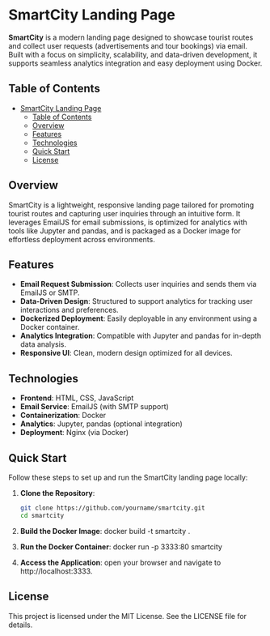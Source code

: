 # SmartCity Landing Page

**SmartCity** is a modern landing page designed to showcase tourist routes and collect user requests (advertisements and tour bookings) via email. Built with a focus on simplicity, scalability, and data-driven development, it supports seamless analytics integration and easy deployment using Docker.

## Table of Contents

- [SmartCity Landing Page](#smartcity-landing-page)
  - [Table of Contents](#table-of-contents)
  - [Overview](#overview)
  - [Features](#features)
  - [Technologies](#technologies)
  - [Quick Start](#quick-start)
  - [License](#license)

## Overview

SmartCity is a lightweight, responsive landing page tailored for promoting tourist routes and capturing user inquiries through an intuitive form. It leverages EmailJS for email submissions, is optimized for analytics with tools like Jupyter and pandas, and is packaged as a Docker image for effortless deployment across environments.

## Features

- **Email Request Submission**: Collects user inquiries and sends them via EmailJS or SMTP.
- **Data-Driven Design**: Structured to support analytics for tracking user interactions and preferences.
- **Dockerized Deployment**: Easily deployable in any environment using a Docker container.
- **Analytics Integration**: Compatible with Jupyter and pandas for in-depth data analysis.
- **Responsive UI**: Clean, modern design optimized for all devices.

## Technologies

- **Frontend**: HTML, CSS, JavaScript
- **Email Service**: EmailJS (with SMTP support)
- **Containerization**: Docker
- **Analytics**: Jupyter, pandas (optional integration)
- **Deployment**: Nginx (via Docker)

## Quick Start

Follow these steps to set up and run the SmartCity landing page locally:

1. **Clone the Repository**:
   ```bash
   git clone https://github.com/yourname/smartcity.git
   cd smartcity

2. **Build the Docker Image**:
   docker build -t smartcity .

3. **Run the Docker Container**:
   docker run -p 3333:80 smartcity

4. **Access the Application**: 
   open your browser and navigate to http://localhost:3333.

## License
This project is licensed under the MIT License. See the LICENSE file for details.
